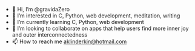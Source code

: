 - 👋 Hi, I’m @gravidaZero
- 👀 I’m interested in C, Python, web development, meditation, writing
- 🌱 I’m currently learning C, Python, web development
- 💞️ I’m looking to collaborate on apps that help users find more inner joy and outer interconnectedness
- 📫 How to reach me aklinderkin@hotmail.com

<!---
gravidaZero/gravidaZero is a ✨ special ✨ repository because its `README.md` (this file) appears on your GitHub profile.
You can click the Preview link to take a look at your changes.
--->
